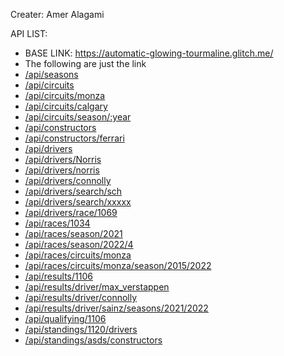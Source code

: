 Creater: Amer Alagami

API LIST:
- BASE LINK: https://automatic-glowing-tourmaline.glitch.me/
- The following are just the link
- [/api/seasons](https://automatic-glowing-tourmaline.glitch.me/api/seasons)
- [/api/circuits](https://automatic-glowing-tourmaline.glitch.me/api/circuits)
- [/api/circuits/monza](https://automatic-glowing-tourmaline.glitch.me/api/circuits/monza)
- [/api/circuits/calgary](https://automatic-glowing-tourmaline.glitch.me/api/circuits/calgary)
- [/api/circuits/season/:year](https://automatic-glowing-tourmaline.glitch.me/api/circuits/season/:year)
- [/api/constructors](https://automatic-glowing-tourmaline.glitch.me/api/constructors)
- [/api/constructors/ferrari](https://automatic-glowing-tourmaline.glitch.me/api/constructors/ferrari)
- [/api/drivers](https://automatic-glowing-tourmaline.glitch.me/api/drivers)
- [/api/drivers/Norris](https://automatic-glowing-tourmaline.glitch.me//api/drivers/Norris)
- [/api/drivers/norris](https://automatic-glowing-tourmaline.glitch.me//api/drivers/norris)
- [/api/drivers/connolly](https://automatic-glowing-tourmaline.glitch.me//api/drivers/connolly)
- [/api/drivers/search/sch](https://automatic-glowing-tourmaline.glitch.me/api/drivers/search/sch)
- [/api/drivers/search/xxxxx](https://automatic-glowing-tourmaline.glitch.me/api/drivers/search/xxxxx)
- [/api/drivers/race/1069](https://automatic-glowing-tourmaline.glitch.me/api/drivers/race/1069)
- [/api/races/1034](https://automatic-glowing-tourmaline.glitch.me/api/races/1034)
- [/api/races/season/2021](https://automatic-glowing-tourmaline.glitch.me/api/races/season/2021)
- [/api/races/season/2022/4](https://automatic-glowing-tourmaline.glitch.me//api/races/season/2022/4)
- [/api/races/circuits/monza](https://automatic-glowing-tourmaline.glitch.me/api/races/circuits/monza)
- [/api/races/circuits/monza/season/2015/2022](https://automatic-glowing-tourmaline.glitch.me/api/races/circuits/monza/season/2015/2022)
- [/api/results/1106](https://automatic-glowing-tourmaline.glitch.me/api/results/1106)
- [/api/results/driver/max_verstappen](https://automatic-glowing-tourmaline.glitch.me/api/results/driver/max_verstappen)
- [/api/results/driver/connolly](https://automatic-glowing-tourmaline.glitch.me/api/results/driver/connolly)
- [/api/results/driver/sainz/seasons/2021/2022](https://automatic-glowing-tourmaline.glitch.me/api/results/driver/sainz/seasons/2021/2022)
- [/api/qualifying/1106](https://automatic-glowing-tourmaline.glitch.me/api/qualifying/1106)
- [/api/standings/1120/drivers](https://automatic-glowing-tourmaline.glitch.me/api/standings/1120/drivers)
- [/api/standings/asds/constructors](https://automatic-glowing-tourmaline.glitch.me/api/standings/asds/constructors)
